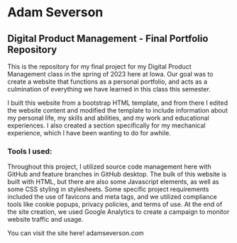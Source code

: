 # Adam Severson
## Digital Product Management - Final Portfolio Repository

This is the repository for my final project for my Digital Product Management class in the spring of 2023 here at Iowa. Our goal was to create a website that functions as a personal portfolio, and acts as a culmination of everything we have learned in this class this semester.

I built this website from a bootstrap HTML template, and from there I edited the website content and modified the template to include information about my personal life, my skills and abilities, and my work and educational experiences. I also created a section specifically for my mechanical experience, which I have been wanting to do for awhile.

### Tools I used:
Throughout this project, I utilized source code management here with GitHub and feature branches in GitHub desktop. The bulk of this website is built with HTML, but there are also some Javascript elements, as well as some CSS styling in stylesheets. Some specific project requirements included the use of favicons and meta tags, and we utilized compliance tools like cookie popups, privacy policies, and terms of use. At the end of the site creation, we used Google Analytics to create a campaign to monitor website traffic and usage.

You can visit the site here!
adamseverson.com
